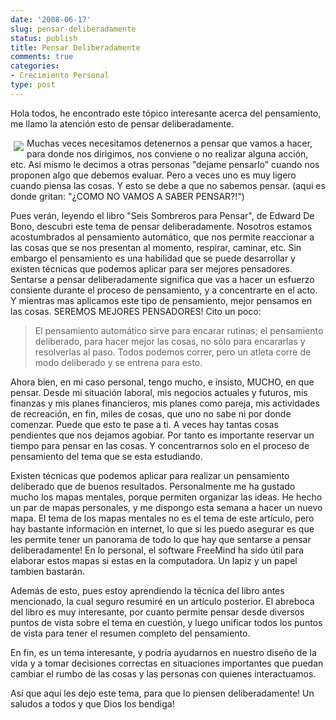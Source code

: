 ```yaml
---
date: '2008-06-17'
slug: pensar-deliberadamente
status: publish
title: Pensar Deliberadamente
comments: true
categories:
- Crecimiento Personal
type: post
---
```


Hola todos, he encontrado este tópico interesante acerca del pensamiento, me llamo la atención esto de pensar deliberadamente.
<!--more-->
<img style="float: left; padding: 5px" src="/images/2008/06/mwi13200023.jpg">
Muchas veces necesitamos detenernos a pensar que vamos a hacer, para donde nos dirigimos, nos conviene o no realizar alguna acción, etc. Asi mismo le decimos a otras personas "dejame pensarlo" cuando nos proponen algo que debemos evaluar. Pero a veces uno es muy ligero cuando piensa las cosas. Y esto se debe a que no sabemos pensar. (aqui es donde gritan: "¿COMO NO VAMOS A SABER PENSAR?!")

Pues verán, leyendo el libro "Seis Sombreros para Pensar", de Edward De Bono, descubri este tema de pensar deliberadamente. Nosotros estamos acostumbrados al pensamiento automático, que nos permite reaccionar a las cosas que se nos presentan al momento, respirar, caminar, etc. Sin embargo el pensamiento es una habilidad que se puede desarrollar y existen técnicas que podemos aplicar para ser mejores pensadores. Sentarse a pensar deliberadamente significa que vas a hacer un esfuerzo consiente durante el proceso de pensamiento, y a concentrarte en el acto. Y mientras mas aplicamos este tipo de pensamiento, mejor pensamos en las cosas. SEREMOS MEJORES PENSADORES! Cito un poco:


> El pensamiento automático sirve para encarar rutinas; el pensamiento deliberado, para hacer mejor las cosas, no sólo para encararlas y resolverlas al paso. Todos podemos correr, pero un atleta corre de modo deliberado y se entrena para esto.


Ahora bien, en mi caso personal, tengo mucho, e insisto, MUCHO, en que pensar. Desde mi situación laboral, mis negocios actuales y futuros, mis finanzas y mis planes financieros, mis planes como pareja, mis actividades de recreación, en fin, miles de cosas, que uno no sabe ni por donde comenzar. Puede que esto te pase a ti. A veces hay tantas cosas pendientes que nos dejamos agobiar. Por tanto es importante reservar un tiempo para pensar en las cosas. Y concentrarnos solo en el proceso de pensamiento del tema que se esta estudiando.

Existen técnicas que podemos aplicar para realizar un pensamiento deliberado que de buenos resultados. Personalmente me ha gustado mucho los mapas mentales, porque permiten organizar las ideas. He hecho un par de mapas personales, y me dispongo esta semana a hacer un nuevo mapa. El tema de los mapas mentales no es el tema de este artículo, pero hay bastante información en internet, lo que si les puedo asegurar es que les permite tener un panorama de todo lo que hay que sentarse a pensar deliberadamente! En lo personal, el software FreeMind ha sido útil para elaborar estos mapas si estas en la computadora. Un lapiz y un papel tambien bastarán.

Además de esto, pues estoy aprendiendo la técnica del libro antes mencionado, la cual seguro resumiré en un artículo posterior. El abreboca del libro es muy interesante, por cuanto permite pensar desde diversos puntos de vista sobre el tema en cuestión, y luego unificar todos los puntos de vista para tener el resumen completo del pensamiento.

En fin, es un tema interesante, y podría ayudarnos en nuestro diseño de la vida y a tomar decisiones correctas en situaciones importantes que puedan cambiar el rumbo de las cosas y las personas con quienes interactuamos.

Así que aquí les dejo este tema, para que lo piensen deliberadamente! Un saludos a todos y que Dios los bendiga!
